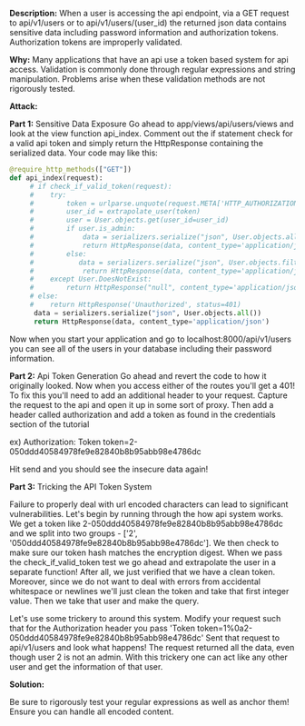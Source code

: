**Description:**
 When a user is accessing the api endpoint, via a GET request to api/v1/users or to api/v1/users/(user_id)
 the returned json data contains sensitive data including password information and authorization tokens.
 Authorization tokens are improperly validated.

**Why:**
Many applications that have an api use a token based system for api access.
Validation is commonly done through regular expressions and string manipulation.
Problems arise when these validation methods are not rigorously tested.

**Attack:**

**Part 1:** Sensitive Data Exposure
Go ahead to app/views/api/users/views and look at the view function api_index.
Comment out the if statement check for a valid api token and simply return the HttpResponse containing the serialized data.
Your code may like this:
```python
@require_http_methods(["GET"])
def api_index(request):
     # if check_if_valid_token(request):
     #    try:
     #        token = urlparse.unquote(request.META['HTTP_AUTHORIZATION'])
     #        user_id = extrapolate_user(token)
     #        user = User.objects.get(user_id=user_id)
     #        if user.is_admin:
     #            data = serializers.serialize("json", User.objects.all())
     #            return HttpResponse(data, content_type='application/json')
     #        else:
     #           data = serializers.serialize("json", User.objects.filter(user_id=user_id))
     #            return HttpResponse(data, content_type='application/json')
     #    except User.DoesNotExist:
     #        return HttpResponse("null", content_type='application/json')
     # else:
     #    return HttpResponse('Unauthorized', status=401)
      data = serializers.serialize("json", User.objects.all())
      return HttpResponse(data, content_type='application/json')
```
Now when you start your application and go to localhost:8000/api/v1/users you can see all of the users in your database including their password information.

**Part 2:** Api Token Generation
 Go ahead and revert the code to how it originally looked. Now when you access either of the routes you'll get a 401!
 To fix this you'll need to add an additional header to your request.
 Capture the request to the api and open it up in some sort of proxy.
  Then add a header called authorization and add a token as found in the credentials section of the tutorial

  ex) Authorization: Token token=2-050ddd40584978fe9e82840b8b95abb98e4786dc

 Hit send and you should see the insecure data again!

**Part 3:** Tricking the API Token System

Failure to properly deal with url encoded characters can lead to significant vulnerabilities.
Let's begin by running through the how api system works.
We get a token like 2-050ddd40584978fe9e82840b8b95abb98e4786dc and we split into two groups - ['2', '050ddd40584978fe9e82840b8b95abb98e4786dc'].
We then check to make sure our token hash matches the encryption digest.
When we pass the check_if_valid_token test we go ahead and extrapolate the user in a separate function!
After all, we just verified that we have a clean token.
Moreover, since we do not want to deal with errors from accidental whitespace or newlines we'll just clean the token and take that first integer value. Then we take that user and make the query.

Let's use some trickery to around this system. Modify your request such that for the Authorization header you pass 'Token token=1%0a2-050ddd40584978fe9e82840b8b95abb98e4786dc'
Sent that request to api/v1/users and look what happens! The request returned all the data, even though user 2 is not an admin. With this trickery one can act like any other user and get the information of that user.

**Solution:**

Be sure to rigorously test your regular expressions as well as anchor them! Ensure you can handle all encoded content.
